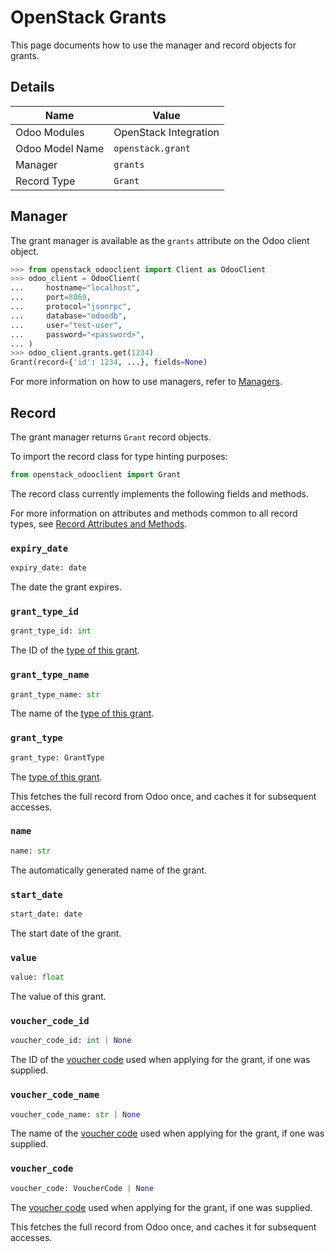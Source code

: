 # OpenStack Grants

This page documents how to use the manager and record objects
for grants.

## Details

| Name            | Value                 |
|-----------------|-----------------------|
| Odoo Modules    | OpenStack Integration |
| Odoo Model Name | `openstack.grant`     |
| Manager         | `grants`              |
| Record Type     | `Grant`               |

## Manager

The grant manager is available as the `grants`
attribute on the Odoo client object.

```python
>>> from openstack_odooclient import Client as OdooClient
>>> odoo_client = OdooClient(
...     hostname="localhost",
...     port=8069,
...     protocol="jsonrpc",
...     database="odoodb",
...     user="test-user",
...     password="<password>",
... )
>>> odoo_client.grants.get(1234)
Grant(record={'id': 1234, ...}, fields=None)
```

For more information on how to use managers, refer to [Managers](index.md).

## Record

The grant manager returns `Grant` record objects.

To import the record class for type hinting purposes:

```python
from openstack_odooclient import Grant
```

The record class currently implements the following fields and methods.

For more information on attributes and methods common to all record types,
see [Record Attributes and Methods](index.md#attributes-and-methods).

### `expiry_date`

```python
expiry_date: date
```

The date the grant expires.

### `grant_type_id`

```python
grant_type_id: int
```

The ID of the [type of this grant](grant-type.md).

### `grant_type_name`

```python
grant_type_name: str
```

The name of the [type of this grant](grant-type.md).

### `grant_type`

```python
grant_type: GrantType
```

The [type of this grant](grant-type.md).

This fetches the full record from Odoo once,
and caches it for subsequent accesses.

### `name`

```python
name: str
```

The automatically generated name of the grant.

### `start_date`

```python
start_date: date
```

The start date of the grant.

### `value`

```python
value: float
```

The value of this grant.

### `voucher_code_id`

```python
voucher_code_id: int | None
```

The ID of the [voucher code](voucher-code.md) used when applying for the grant,
if one was supplied.

### `voucher_code_name`

```python
voucher_code_name: str | None
```

The name of the [voucher code](voucher-code.md) used when applying for the grant,
if one was supplied.

### `voucher_code`

```python
voucher_code: VoucherCode | None
```

The [voucher code](voucher-code.md) used when applying for the grant,
if one was supplied.

This fetches the full record from Odoo once,
and caches it for subsequent accesses.
